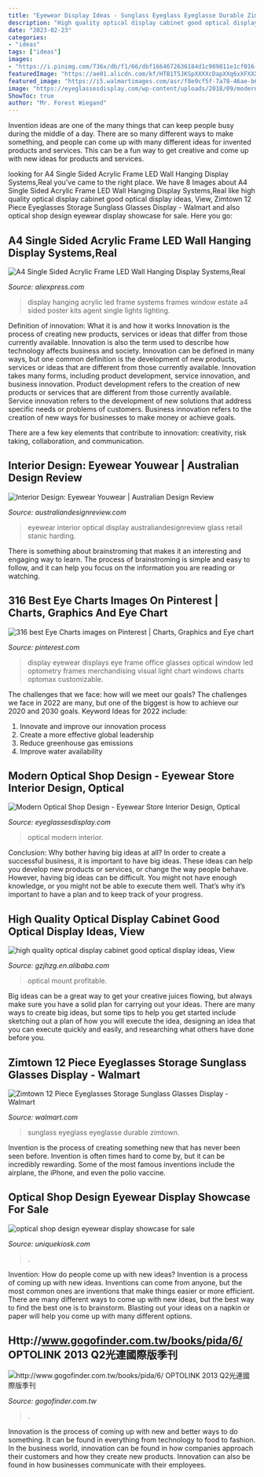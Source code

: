 ```yaml
---
title: "Eyewear Display Ideas - Sunglass Eyeglass Eyeglasse Durable Zimtown"
description: "High quality optical display cabinet good optical display ideas, view"
date: "2023-02-23"
categories:
- "ideas"
tags: ["ideas"]
images:
- "https://i.pinimg.com/736x/db/f1/66/dbf1664672636184d1c989811e1cf016--eyewear-display-optometry-office.jpg"
featuredImage: "https://ae01.alicdn.com/kf/HTB1T5JKSpXXXXcDapXXq6xXFXXXU/A4-Single-Sided-Acrylic-Frame-LED-Wall-Hanging-Display-Systems-Real-Estate-Agent-LED-Window-Display.jpg"
featured_image: "https://i5.walmartimages.com/asr/f8e9cf5f-7a78-46ae-b6ce-1046ce4b17af.8a5e77c1f03cc00030fc4cec1a9d1394.jpeg"
image: "https://eyeglassesdisplay.com/wp-content/uploads/2018/09/modern-optical-shop-design-7.jpg"
ShowToc: true
author: "Mr. Forest Wiegand"
---
```



Invention ideas are one of the many things that can keep people busy during the middle of a day. There are so many different ways to make something, and people can come up with many different ideas for invented products and services. This can be a fun way to get creative and come up with new ideas for products and services.

	

		
looking for A4 Single Sided Acrylic Frame LED Wall Hanging Display Systems,Real you've came to the right place. We have 8 Images about A4 Single Sided Acrylic Frame LED Wall Hanging Display Systems,Real like high quality optical display cabinet good optical display ideas, View, Zimtown 12 Piece Eyeglasses Storage Sunglass Glasses Display - Walmart and also optical shop design eyewear display showcase for sale. Here you go:
		
    
## A4 Single Sided Acrylic Frame LED Wall Hanging Display Systems,Real

<img loading=lazy src="https://ae01.alicdn.com/kf/HTB1T5JKSpXXXXcDapXXq6xXFXXXU/A4-Single-Sided-Acrylic-Frame-LED-Wall-Hanging-Display-Systems-Real-Estate-Agent-LED-Window-Display.jpg" onerror="this.onerror=null;this.src='https://tse4.mm.bing.net/th?id=OIP.IbIBjMvpGqsfUxp8GOP-bwHaHa&amp;pid=15.1';" alt="A4 Single Sided Acrylic Frame LED Wall Hanging Display Systems,Real">

_Source: aliexpress.com_

>display hanging acrylic led frame systems frames window estate a4 sided poster kits agent single lights lighting. 

	

Definition of innovation: What it is and how it works
Innovation is the process of creating new products, services or ideas that differ from those currently available. Innovation is also the term used to describe how technology affects business and society. Innovation can be defined in many ways, but one common definition is the development of new products, services or ideas that are different from those currently available.
Innovation takes many forms, including product development, service innovation, and business innovation. Product development refers to the creation of new products or services that are different from those currently available. Service innovation refers to the development of new solutions that address specific needs or problems of customers. Business innovation refers to the creation of new ways for businesses to make money or achieve goals.

There are a few key elements that contribute to innovation: creativity, risk taking, collaboration, and communication.

    
## Interior Design: Eyewear Youwear | Australian Design Review

<img loading=lazy src="https://www.australiandesignreview.com/wp-content/uploads/old_img/Stanic-Harding-Notaris-Optical-1.jpg" onerror="this.onerror=null;this.src='https://tse1.mm.bing.net/th?id=OIP.uGf1PLWiEbb8exIJLm5sHwHaEx&amp;pid=15.1';" alt="Interior Design: Eyewear Youwear | Australian Design Review">

_Source: australiandesignreview.com_

>eyewear interior optical display australiandesignreview glass retail stanic harding. 

	

There is something about brainstroming that makes it an interesting and engaging way to learn. The process of brainstroming is simple and easy to follow, and it can help you focus on the information you are reading or watching.

    
## 316 Best Eye Charts Images On Pinterest | Charts, Graphics And Eye Chart

<img loading=lazy src="https://i.pinimg.com/736x/db/f1/66/dbf1664672636184d1c989811e1cf016--eyewear-display-optometry-office.jpg" onerror="this.onerror=null;this.src='https://tse3.mm.bing.net/th?id=OIP.TnD0HheBd_mR36j4DqoFjQHaJ4&amp;pid=15.1';" alt="316 best Eye Charts images on Pinterest | Charts, Graphics and Eye chart">

_Source: pinterest.com_

>display eyewear displays eye frame office glasses optical window led optometry frames merchandising visual light chart windows charts optomax customizable. 

	

The challenges that we face: how will we meet our goals?
The challenges we face in 2022 are many, but one of the biggest is how to achieve our 2020 and 2030 goals. Keyword Ideas for 2022 include: 
1. Innovate and improve our innovation process 
2. Create a more effective global leadership 
3. Reduce greenhouse gas emissions 
4. Improve water availability 

    
## Modern Optical Shop Design - Eyewear Store Interior Design, Optical

<img loading=lazy src="https://eyeglassesdisplay.com/wp-content/uploads/2018/09/modern-optical-shop-design-7.jpg" onerror="this.onerror=null;this.src='https://tse1.mm.bing.net/th?id=OIP.mN8tg_bvHNeirRR09Yy71gHaE8&amp;pid=15.1';" alt="Modern Optical Shop Design - Eyewear Store Interior Design, Optical">

_Source: eyeglassesdisplay.com_

>optical modern interior. 

	

Conclusion: Why bother having big ideas at all?
In order to create a successful business, it is important to have big ideas. These ideas can help you develop new products or services, or change the way people behave. However, having big ideas can be difficult. You might not have enough knowledge, or you might not be able to execute them well. That’s why it’s important to have a plan and to keep track of your progress.

    
## High Quality Optical Display Cabinet Good Optical Display Ideas, View

<img loading=lazy src="http://sc02.alicdn.com/kf/HTB1lN0aQFXXXXaDaXXXq6xXFXXXq/205620000/HTB1lN0aQFXXXXaDaXXXq6xXFXXXq.jpg" onerror="this.onerror=null;this.src='https://tse2.mm.bing.net/th?id=OIP.srN8owa1NXDfQQxeIfX7_wHaE8&amp;pid=15.1';" alt="high quality optical display cabinet good optical display ideas, View">

_Source: gzjhzg.en.alibaba.com_

>optical mount profitable. 

	

Big ideas can be a great way to get your creative juices flowing, but always make sure you have a solid plan for carrying out your ideas. There are many ways to create big ideas, but some tips to help you get started include sketching out a plan of how you will execute the idea, designing an idea that you can execute quickly and easily, and researching what others have done before you.

    
## Zimtown 12 Piece Eyeglasses Storage Sunglass Glasses Display - Walmart

<img loading=lazy src="https://i5.walmartimages.com/asr/f8e9cf5f-7a78-46ae-b6ce-1046ce4b17af.8a5e77c1f03cc00030fc4cec1a9d1394.jpeg" onerror="this.onerror=null;this.src='https://tse2.mm.bing.net/th?id=OIP.7Wq5dt0gtegQXCKrzGx4SwHaHa&amp;pid=15.1';" alt="Zimtown 12 Piece Eyeglasses Storage Sunglass Glasses Display - Walmart">

_Source: walmart.com_

>sunglass eyeglass eyeglasse durable zimtown. 

	

Invention is the process of creating something new that has never been seen before. Invention is often times hard to come by, but it can be incredibly rewarding. Some of the most famous inventions include the airplane, the iPhone, and even the polio vaccine.

    
## Optical Shop Design Eyewear Display Showcase For Sale

<img loading=lazy src="https://uniquekiosk.com/wp-content/uploads/2020/04/41-6-768x624.jpg" onerror="this.onerror=null;this.src='https://tse1.mm.bing.net/th?id=OIP.zQVokKLq-2B2aI7ka2A92QHaGB&amp;pid=15.1';" alt="optical shop design eyewear display showcase for sale">

_Source: uniquekiosk.com_

>. 

	

Invention: How do people come up with new ideas?
Invention is a process of coming up with new ideas. Inventions can come from anyone, but the most common ones are inventions that make things easier or more efficient. There are many different ways to come up with new ideas, but the best way to find the best one is to brainstorm. Blasting out your ideas on a napkin or paper will help you come up with many different options.

    
## Http://www.gogofinder.com.tw/books/pida/6/ OPTOLINK 2013 Q2光連國際版季刊

<img loading=lazy src="http://www.gogofinder.com.tw/books/pida/6/s/13722181722yxwhG8e.jpg" onerror="this.onerror=null;this.src='https://tse4.mm.bing.net/th?id=OIP.tjDMsQs55IrHgSZVfZgjVAHaKf&amp;pid=15.1';" alt="http://www.gogofinder.com.tw/books/pida/6/ OPTOLINK 2013 Q2光連國際版季刊">

_Source: gogofinder.com.tw_

>. 

	

Innovation is the process of coming up with new and better ways to do something. It can be found in everything from technology to food to fashion. In the business world, innovation can be found in how companies approach their customers and how they create new products. Innovation can also be found in how businesses communicate with their employees.

